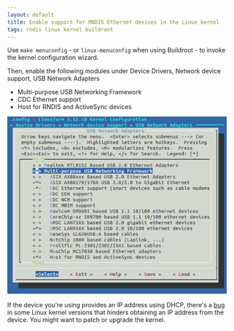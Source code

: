 ```yaml
---
layout: default
title: Enable support for RNDIS Ethernet devices in the Linux kernel
tags: rndis linux kernel buildroot
---
```


Use `make menuconfig` - or `linux-menuconfig` when using Buildroot - to invoke the kernel configuration wizard.

Then, enable the following modules under Device Drivers, Network device support, USB Network Adapters

* Multi-purpose USB Networking Framework
* CDC Ethernet support
* Host for RNDIS and ActiveSync devices

![Host for RNDIS and ActiveSync devices](/assets/img/buildroot-kernel-driver-rndis.png)

If the device you're using provides an IP address using DHCP, there's a [bug](https://patchwork.kernel.org/patch/693971/) in some Linux kernel versions that hinders obtaining an IP address from the device. You might want to patch or upgrade the kernel.
